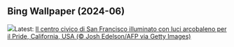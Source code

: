 ## Bing Wallpaper (2024-06)
![](https://www.bing.com/th?id=OHR.PrideMonthSF_IT-IT0189244856_UHD.jpg&w=1000)Latest: [Il centro civico di San Francisco illuminato con luci arcobaleno per il Pride, California, USA (© Josh Edelson/AFP via Getty Images)](https://www.bing.com/th?id=OHR.PrideMonthSF_IT-IT0189244856_UHD.jpg)